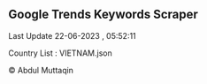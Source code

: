 

## Google Trends Keywords Scraper 
 
Last Update 22-06-2023 , 05:52:11

Country List :
VIETNAM.json



© Abdul Muttaqin 
